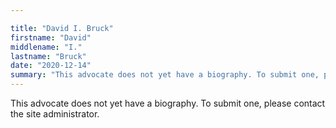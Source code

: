 ```yaml
---

title: "David I. Bruck"
firstname: "David"
middlename: "I."
lastname: "Bruck"
date: "2020-12-14"
summary: "This advocate does not yet have a biography. To submit one, please contact the site administrator."
---
```

This advocate does not yet have a biography. To submit one, please contact the site administrator.

